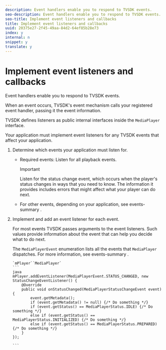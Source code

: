 ```yaml
---
description: Event handlers enable you to respond to TVSDK events.
seo-description: Event handlers enable you to respond to TVSDK events.
seo-title: Implement event listeners and callbacks
title: Implement event listeners and callbacks
uuid: 20375e27-2f45-49aa-84d2-64ef85b28e73
index: y
internal: n
snippet: y
translate: y
---
```


# Implement event listeners and callbacks

Event handlers enable you to respond to TVSDK events.

When an event occurs, TVSDK's event mechanism calls your registered event handler, passing it the event information. 

TVSDK defines listeners as public internal interfaces inside the `MediaPlayer` interface. 

Your application must implement event listeners for any TVSDK events that affect your application. 

1. Determine which events your application must listen for.

    
    * Required events: Listen for all playback events. 
      >[!IMPORTANT]
      >
      >Listen for the status change event, which occurs when the player's status changes in ways that you need to know. The information it provides includes errors that might affect what your player can do next.
    
    * For other events, depending on your application, see  events-summary .    
    
    
    
1. Implement and add an event listener for each event.

   For most events TVSDK passes arguments to the event listeners. Such values provide information about the event that can help you decide what to do next.

   The `MediaPlayerEvent` enumeration lists all the events that `MediaPlayer` dispatches. For more information, see  events-summary .

       `mPlayer``MediaPlayer`    
       ```
       java       mPlayer.addEventListener(MediaPlayerEvent.STATUS_CHANGED, new StatusChangeEventListener() { 
           @Override 
           public void onStatusChanged(MediaPlayerStatusChangeEvent event) { 
               event.getMetadata(); 
               if (event.getMetadata() != null) {/* Do something */} 
               if (event.getStatus() == MediaPlayerStatus.IDLE) {/* Do something */} 
               else if (event.getStatus() == MediaPlayerStatus.INITIALIZED) {/* Do something */} 
               else if (event.getStatus() == MediaPlayerStatus.PREPARED) {/* Do something */} 
           } 
       }); 
       
       ```
